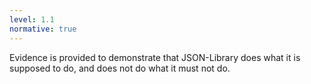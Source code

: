 ```yaml
---
level: 1.1
normative: true
---
```


Evidence is provided to demonstrate that JSON-Library does what it is supposed to do, and does not do what it must not do.
